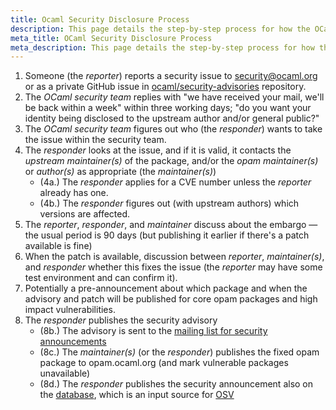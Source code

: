 ```yaml
---
title: Ocaml Security Disclosure Process
description: This page details the step-by-step process for how the OCaml security team handles the reporting, patching, and disclosure of security vulnerabilities.
meta_title: OCaml Security Disclosure Process
meta_description: This page details the step-by-step process for how the OCaml security team handles the reporting, patching, and disclosure of security vulnerabilities.
---
```


1. Someone (the *reporter*) reports a security issue to [security@ocaml.org](mailto:security@ocaml.org) or as a private GitHub issue in [ocaml/security-advisories](https://github.com/ocaml/security-advisories) repository.
2. The *OCaml security team* replies with "we have received your mail, we'll be back within a week" within three working days; "do you want your identity being disclosed to the upstream author and/or general public?"
3. The *OCaml security team* figures out who (the *responder*) wants to take the issue within the security team.
4. The *responder* looks at the issue, and if it is valid, it contacts the *upstream maintainer(s)* of the package, and/or the *opam maintainer(s)* or *author(s)* as appropriate (the *maintainer(s)*)
   - (4a.) The *responder* applies for a CVE number unless the *reporter* already has one.
   - (4b.) The *responder* figures out (with upstream authors) which versions are affected.
5. The *reporter*, *responder*, and *maintainer* discuss about the embargo &mdash; the usual period is 90 days (but publishing it earlier if there's a patch available is fine)
6. When the patch is available, discussion between *reporter*, *maintainer(s)*, and *responder* whether this fixes the issue (the *reporter* may have some test environment and can confirm it).
7. Potentially a pre-announcement about which package and when the advisory and patch will be published for core opam packages and high impact vulnerabilities.
8. The *responder* publishes the security advisory
   - (8b.) The advisory is sent to the [mailing list for security announcements](https://sympa.inria.fr/sympa/info/ocsf-ocaml-security-announcements)
   - (8c.) The *maintainer(s)* (or the *responder*) publishes the fixed opam package to opam.ocaml.org (and mark vulnerable packages unavailable)
   - (8d.) The *responder* publishes the security announcement also on the [database](https://github.com/ocaml/security-advisories), which is an input source for [OSV](https://osv.dev)
